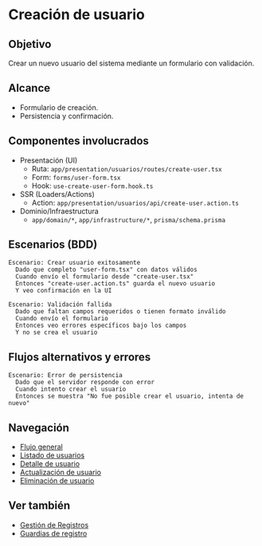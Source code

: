 # Creación de usuario

## Objetivo
Crear un nuevo usuario del sistema mediante un formulario con validación.

## Alcance
- Formulario de creación.
- Persistencia y confirmación.

## Componentes involucrados
- Presentación (UI)
  - Ruta: `app/presentation/usuarios/routes/create-user.tsx`
  - Form: `forms/user-form.tsx`
  - Hook: `use-create-user-form.hook.ts`
- SSR (Loaders/Actions)
  - Action: `app/presentation/usuarios/api/create-user.action.ts`
- Dominio/Infraestructura
  - `app/domain/*`, `app/infrastructure/*`, `prisma/schema.prisma`

## Escenarios (BDD)

```gherkin
Escenario: Crear usuario exitosamente
  Dado que completo "user-form.tsx" con datos válidos
  Cuando envío el formulario desde "create-user.tsx"
  Entonces "create-user.action.ts" guarda el nuevo usuario
  Y veo confirmación en la UI

Escenario: Validación fallida
  Dado que faltan campos requeridos o tienen formato inválido
  Cuando envío el formulario
  Entonces veo errores específicos bajo los campos
  Y no se crea el usuario
```

## Flujos alternativos y errores

```gherkin
Escenario: Error de persistencia
  Dado que el servidor responde con error
  Cuando intento crear el usuario
  Entonces se muestra "No fue posible crear el usuario, intenta de nuevo"
```

## Navegación
- [Flujo general](./users-flow.md)
- [Listado de usuarios](./users-list.md)
- [Detalle de usuario](./user-detail.md)
- [Actualización de usuario](./update-user.md)
- [Eliminación de usuario](./delete-user.md)

## Ver también
- [Gestión de Registros](../registrations/registrations-flow.md)
- [Guardias de registro](../guards/guards-flow.md)